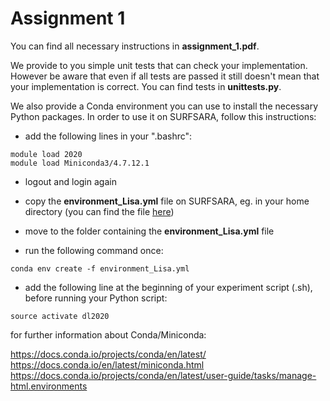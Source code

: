 # Assignment 1

 You can find all necessary instructions in **assignment_1.pdf**.

 We provide to you simple unit tests that can check your
 implementation. However be aware that even if all tests are passed it still
 doesn't mean that your implementation is correct. You can find tests in
 **unittests.py**.



 We also provide a Conda environment you can use to install the necessary
 Python packages.  In order to use it on SURFSARA, follow this instructions:


- add the following lines in your ".bashrc":
```
module load 2020
module load Miniconda3/4.7.12.1
```

- logout and login again

- copy the **environment_Lisa.yml** file on SURFSARA, eg. in your home directory (you can find the file [here](https://github.com/uvadlc/uvadlc_practicals_2020))

- move to the folder containing the **environment_Lisa.yml** file

- run the following command once:
```
conda env create -f environment_Lisa.yml
```

- add the following line at the beginning of your experiment script (.sh), before running your Python script:
```
source activate dl2020
```

for further information about Conda/Miniconda:

https://docs.conda.io/projects/conda/en/latest/
https://docs.conda.io/en/latest/miniconda.html
https://docs.conda.io/projects/conda/en/latest/user-guide/tasks/manage-html.environments

